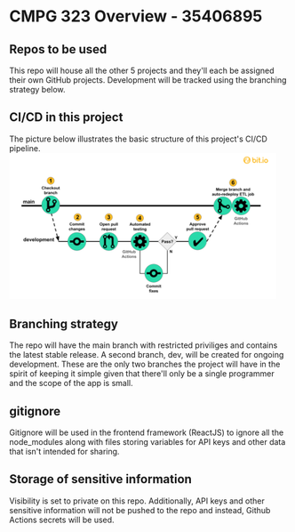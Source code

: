 # CMPG 323 Overview - 35406895

## Repos to be used
This repo will house all the other 5 projects and they'll each be assigned their own GitHub projects. Development will be tracked using the branching strategy below.

## CI/CD in this project
The picture below illustrates the basic structure of this project's CI/CD pipeline.\
<img width="480px" src="./cicd.png" alt="CI/CD image" />

## Branching strategy
The repo will have the main branch with restricted priviliges and contains the latest stable release. A second branch, dev, will be created for ongoing development. These are the only two branches the project will have in the spirit of keeping it simple given that there'll only be a single programmer and the scope of the app is small.

## gitignore
Gitignore will be used in the frontend framework (ReactJS) to ignore all the node_modules along with files storing variables for API keys and other data that isn't intended for sharing.

## Storage of sensitive information
Visibility is set to private on this repo. Additionally, API keys and other sensitive information will not be pushed to the repo and instead, Github Actions secrets will be used.

